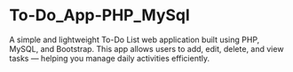 # To-Do_App-PHP_MySql

A simple and lightweight To-Do List web application built using PHP, MySQL, and Bootstrap.
This app allows users to add, edit, delete, and view tasks — helping you manage daily activities efficiently.
